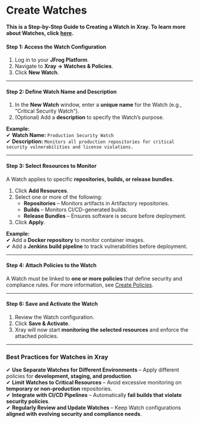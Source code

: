 # Create Watches

**This is a Step-by-Step Guide to Creating a Watch in Xray. To learn more about Watches, click** [**here**](../features-and-capabilities/sdlc-policy-mangement/watches.md)**.**&#x20;

#### **Step 1: Access the Watch Configuration**

1. Log in to your **JFrog Platform**.
2. Navigate to **Xray → Watches & Policies**.
3. Click **New Watch**.

***

#### **Step 2: Define Watch Name and Description**

1. In the **New Watch** window, enter a **unique name** for the Watch (e.g., "Critical Security Watch").
2. (Optional) Add a **description** to specify the Watch’s purpose.

&#x20;**Example:**\
✔ **Watch Name:** `Production Security Watch`\
✔ **Description:** `Monitors all production repositories for critical security vulnerabilities and license violations.`

***

#### **Step 3: Select Resources to Monitor**

A Watch applies to specific **repositories, builds, or release bundles**.

1. Click **Add Resources**.
2. Select one or more of the following:
   * **Repositories** – Monitors artifacts in Artifactory repositories.
   * **Builds** – Monitors CI/CD-generated builds.
   * **Release Bundles** – Ensures software is secure before deployment.
3. Click **Apply**.

&#x20;**Example:**\
✔ Add a **Docker repository** to monitor container images.\
✔ Add a **Jenkins build pipeline** to track vulnerabilities before deployment.

***

#### **Step 4: Attach Policies to the Watch**

A Watch must be linked to **one or more policies** that define security and compliance rules. For more information, see [Create Policies](../../curation/configure-curation/create-policies/).&#x20;

***

#### **Step 6: Save and Activate the Watch**

1. Review the Watch configuration.
2. Click **Save & Activate**.
3. Xray will now start **monitoring the selected resources** and enforce the attached policies.

***

### **Best Practices for Watches in Xray**

✔ **Use Separate Watches for Different Environments** – Apply different policies for **development, staging, and production**.\
✔ **Limit Watches to Critical Resources** – Avoid excessive monitoring on **temporary or non-production** repositories.\
✔ **Integrate with CI/CD Pipelines** – Automatically **fail builds that violate security policies**.\
✔ **Regularly Review and Update Watches** – Keep Watch configurations **aligned with evolving security and compliance needs**.
